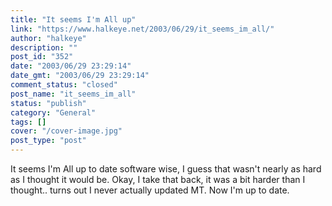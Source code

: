 ```yaml
---
title: "It seems I'm All up"
link: "https://www.halkeye.net/2003/06/29/it_seems_im_all/"
author: "halkeye"
description: ""
post_id: "352"
date: "2003/06/29 23:29:14"
date_gmt: "2003/06/29 23:29:14"
comment_status: "closed"
post_name: "it_seems_im_all"
status: "publish"
category: "General"
tags: []
cover: "/cover-image.jpg"
post_type: "post"
---
```


It seems I'm All up to date software wise, I guess that wasn't nearly as hard as I thought it would be. Okay, I take that back, it was a bit harder than I thought.. turns out I never actually updated MT. Now I'm up to date.